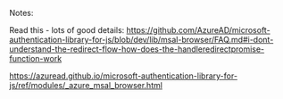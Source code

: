 Notes:

Read this - lots of good details:
https://github.com/AzureAD/microsoft-authentication-library-for-js/blob/dev/lib/msal-browser/FAQ.md#i-dont-understand-the-redirect-flow-how-does-the-handleredirectpromise-function-work

https://azuread.github.io/microsoft-authentication-library-for-js/ref/modules/_azure_msal_browser.html